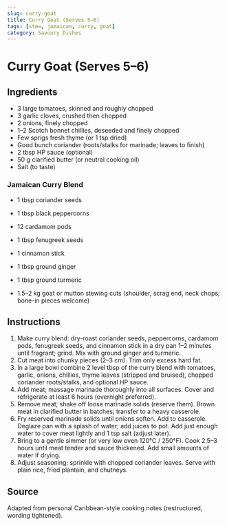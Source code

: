 ```yaml
---
slug: curry-goat
title: Curry Goat (Serves 5–6)
tags: [stew, jamaican, curry, goat]
category: Savoury Dishes
---
```


# Curry Goat (Serves 5–6)

## Ingredients

- 3 large tomatoes, skinned and roughly chopped
- 3 garlic cloves, crushed then chopped
- 2 onions, finely chopped
- 1–2 Scotch bonnet chillies, deseeded and finely chopped
- Few sprigs fresh thyme (or 1 tsp dried)
- Good bunch coriander (roots/stalks for marinade; leaves to finish)
- 2 tbsp HP sauce (optional)
- 50 g clarified butter (or neutral cooking oil)
- Salt (to taste)

### Jamaican Curry Blend

- 1 tbsp coriander seeds
- 1 tbsp black peppercorns
- 12 cardamom pods
- 1 tbsp fenugreek seeds
- 1 cinnamon stick
- 1 tbsp ground ginger
- 1 tbsp ground turmeric

- 1.5–2 kg goat or mutton stewing cuts (shoulder, scrag end, neck chops; bone-in pieces welcome)

## Instructions

1. Make curry blend: dry-roast coriander seeds, peppercorns, cardamom pods, fenugreek seeds, and cinnamon stick in a dry pan 1–2 minutes until fragrant; grind. Mix with ground ginger and turmeric.
2. Cut meat into chunky pieces (2–3 cm). Trim only excess hard fat.
3. In a large bowl combine 2 level tbsp of the curry blend with tomatoes, garlic, onions, chillies, thyme leaves (stripped and bruised), chopped coriander roots/stalks, and optional HP sauce.
4. Add meat; massage marinade thoroughly into all surfaces. Cover and refrigerate at least 6 hours (overnight preferred).
5. Remove meat; shake off loose marinade solids (reserve them). Brown meat in clarified butter in batches; transfer to a heavy casserole.
6. Fry reserved marinade solids until onions soften. Add to casserole. Deglaze pan with a splash of water; add juices to pot. Add just enough water to cover meat lightly and 1 tsp salt (adjust later).
7. Bring to a gentle simmer (or very low oven 120°C / 250°F). Cook 2.5–3 hours until meat tender and sauce thickened. Add small amounts of water if drying.
8. Adjust seasoning; sprinkle with chopped coriander leaves. Serve with plain rice, fried plantain, and chutneys.

## Source

Adapted from personal Caribbean-style cooking notes (restructured, wording tightened).
